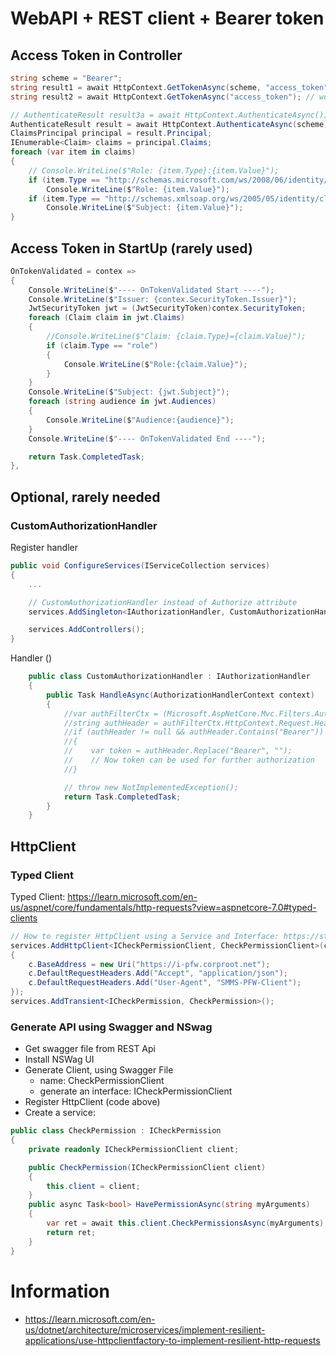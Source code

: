 # WebAPI + REST client + Bearer token

## Access Token in Controller

```c#
string scheme = "Bearer";
string result1 = await HttpContext.GetTokenAsync(scheme, "access_token"); // works, but it is just the token as string
string result2 = await HttpContext.GetTokenAsync("access_token"); // works, but it is just the token as string

// AuthenticateResult result3a = await HttpContext.AuthenticateAsync(); // works also
AuthenticateResult result = await HttpContext.AuthenticateAsync(scheme);
ClaimsPrincipal principal = result.Principal;
IEnumerable<Claim> claims = principal.Claims;
foreach (var item in claims)
{
    // Console.WriteLine($"Role: {item.Type}:{item.Value}");
    if (item.Type == "http://schemas.microsoft.com/ws/2008/06/identity/claims/role" || item.Type == "role")
        Console.WriteLine($"Role: {item.Value}");
    if (item.Type == "http://schemas.xmlsoap.org/ws/2005/05/identity/claims/nameidentifier" || item.Type == "sub")
        Console.WriteLine($"Subject: {item.Value}");
}

```

## Access Token in StartUp (rarely used)

```c#
OnTokenValidated = contex =>
{
    Console.WriteLine($"---- OnTokenValidated Start ----");
    Console.WriteLine($"Issuer: {contex.SecurityToken.Issuer}");
    JwtSecurityToken jwt = (JwtSecurityToken)contex.SecurityToken;
    foreach (Claim claim in jwt.Claims)
    {
        //Console.WriteLine($"Claim: {claim.Type}={claim.Value}");
        if (claim.Type == "role")
        {
            Console.WriteLine($"Role:{claim.Value}");
        }
    }
    Console.WriteLine($"Subject: {jwt.Subject}");
    foreach (string audience in jwt.Audiences)
    {
        Console.WriteLine($"Audience:{audience}");
    }
    Console.WriteLine($"---- OnTokenValidated End ----");

    return Task.CompletedTask;
},
```

## Optional, rarely needed

### CustomAuthorizationHandler
Register handler

```c#
public void ConfigureServices(IServiceCollection services)
{
    ...

    // CustomAuthorizationHandler instead of Authorize attribute
    services.AddSingleton<IAuthorizationHandler, CustomAuthorizationHandler>();

    services.AddControllers();
}
```

Handler ()

```c#
    public class CustomAuthorizationHandler : IAuthorizationHandler
    {
        public Task HandleAsync(AuthorizationHandlerContext context)
        {
            //var authFilterCtx = (Microsoft.AspNetCore.Mvc.Filters.AuthorizationFilterContext)context.Resource; // todo: cast not working...
            //string authHeader = authFilterCtx.HttpContext.Request.Headers["Authorization"];
            //if (authHeader != null && authHeader.Contains("Bearer"))
            //{
            //    var token = authHeader.Replace("Bearer", "");
            //    // Now token can be used for further authorization
            //}

            // throw new NotImplementedException();
            return Task.CompletedTask;
        }
    }
```

## HttpClient

### Typed Client

Typed Client: <https://learn.microsoft.com/en-us/aspnet/core/fundamentals/http-requests?view=aspnetcore-7.0#typed-clients>

```c#
// How to register HttpClient using a Service and Interface: https://stackoverflow.com/questions/56091875/ihttpclientfactory-in-asp-net-core-typed-clients
services.AddHttpClient<ICheckPermissionClient, CheckPermissionClient>(c =>
{
    c.BaseAddress = new Uri("https://i-pfw.corproot.net");
    c.DefaultRequestHeaders.Add("Accept", "application/json");
    c.DefaultRequestHeaders.Add("User-Agent", "SMMS-PFW-Client");
});
services.AddTransient<ICheckPermission, CheckPermission>();
```

### Generate API using Swagger and NSwag

- Get swagger file from REST Api
- Install NSWag UI
- Generate Client, using Swagger File
    - name: CheckPermissionClient
    - generate an interface: ICheckPermissionClient
- Register HttpClient (code above)
- Create a service:

```c#
public class CheckPermission : ICheckPermission
{
    private readonly ICheckPermissionClient client;

    public CheckPermission(ICheckPermissionClient client)
    {
        this.client = client;
    }
    public async Task<bool> HavePermissionAsync(string myArguments)
    {
        var ret = await this.client.CheckPermissionsAsync(myArguments);
        return ret;
    }
}
```

# Information

- <https://learn.microsoft.com/en-us/dotnet/architecture/microservices/implement-resilient-applications/use-httpclientfactory-to-implement-resilient-http-requests>
